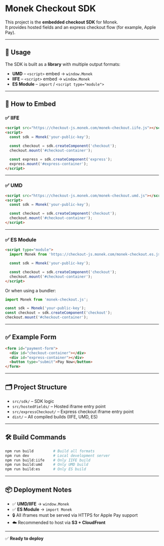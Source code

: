 # Monek Checkout SDK

This project is the **embedded checkout SDK** for Monek.  
It provides hosted fields and an express checkout flow (for example, Apple Pay).

---

## 🚀 Usage

The SDK is built as a **library** with multiple output formats:

- **UMD** – `<script>` embed → `window.Monek`
- **IIFE** – `<script>` embed → `window.Monek`
- **ES Module** – `import` / `<script type="module">`

---

## 🧩 How to Embed

### ✅ IIFE

```html
<script src="https://checkout-js.monek.com/monek-checkout.iife.js"></script>
<script>
  const sdk = Monek('your-public-key');

  const checkout = sdk.createComponent('checkout');
  checkout.mount('#checkout-container');

  const express = sdk.createComponent('express');
  express.mount('#express-container');
</script>
```

---

### ✅ UMD

```html
<script src="https://checkout-js.monek.com/monek-checkout.umd.js"></script>
<script>
  const sdk = Monek('your-public-key');

  const checkout = sdk.createComponent('checkout');
  checkout.mount('#checkout-container');
</script>
```

---

### ✅ ES Module

```html
<script type="module">
  import Monek from 'https://checkout-js.monek.com/monek-checkout.es.js';

  const sdk = Monek('your-public-key');

  const checkout = sdk.createComponent('checkout');
  checkout.mount('#checkout-container');
</script>
```

Or when using a bundler:

```ts
import Monek from 'monek-checkout.js';

const sdk = Monek('your-public-key');
const checkout = sdk.createComponent('checkout');
checkout.mount('#checkout-container');
```

---

## ✅ Example Form

```html
<form id="payment-form">
  <div id="checkout-container"></div>
  <div id="express-container"></div>
  <button type="submit">Pay Now</button>
</form>
```

---

## 🗂️ Project Structure

- `src/sdk/` – SDK logic
- `src/hostedFields/` – Hosted iframe entry point
- `src/expressCheckout/` – Express checkout iframe entry point
- `dist/` – All compiled builds (IIFE, UMD, ES)

---

## 🛠 Build Commands

```bash
npm run build         # Build all formats
npm run dev           # Local development server
npm run build:iife    # Only IIFE build
npm run build:umd     # Only UMD build
npm run build:es      # Only ES build
```

---

## 📦 Deployment Notes

- ✅ **UMD/IIFE** → `window.Monek`
- ✅ **ES Module** → `import Monek`
- 🔒 All iframes must be served via HTTPS for Apple Pay support
- ☁️ Recommended to host via **S3 + CloudFront**

---

✅ **Ready to deploy**
